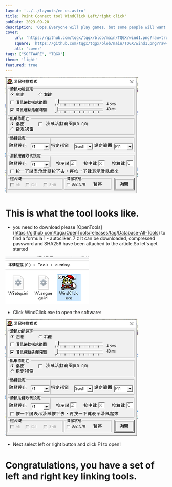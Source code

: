 ```yaml
---
layout: '../../layouts/en-us.astro'
title: Point Connect tool WindClick Left/right click'
pubDate: 2023-09-20
description: 'Oops.Everyone will play games, but some people will want to steal the game, so I brought a link tool, called WindClick, I know this software is probably in 2012~2013, there is a friend playing Minecraft, without any reason directly sent me this link tool, but also let me know some remote,Or a bundle or something...But these are not the point, this is a very convenient set of connecting tools, only need to press F1 to achieve the left button to connect to the point, or right click to connect to the point Settings'
cover:
    url: 'https://github.com/tqgx/tqgx/blob/main/TQGX/wind1.png?raw=true'
    square: 'https://github.com/tqgx/tqgx/blob/main/TQGX/wind1.png?raw=tr'
    alt: 'cover'
tags: ["SOFTWARE", "TQGX"] 
theme: 'light'
featured: true
---
```


![|wide](https://github.com/tqgx/tqgx/blob/main/TQGX/wind1.png?raw=tr)

# This is what the tool looks like.
- you need to download please [OpenTools] (https://github.com/tqgx/OpenTools/releases/tag/Database-All-Tools) to find a formula 1 - autocliker. 7 z
It can be downloaded, compressed password and SHA256 have been attached to the article.So let's get started

![|inline](https://github.com/tqgx/tqgx/blob/main/TQGX/wind2.png?raw=true)

- Click WindClick.exe to open the software:

![|inline](https://github.com/tqgx/tqgx/blob/main/TQGX/wind1.png?raw=true)

- Next select left or right button and click F1 to open!
#
# Congratulations, you have a set of left and right key linking tools.